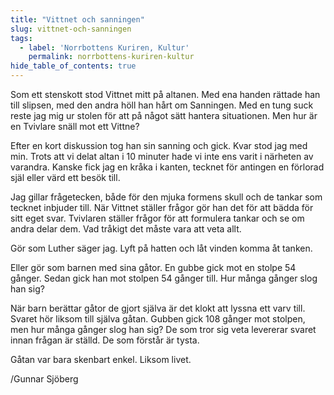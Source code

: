 ```yaml
---
title: "Vittnet och sanningen"
slug: vittnet-och-sanningen
tags:
  - label: 'Norrbottens Kuriren, Kultur'
    permalink: norrbottens-kuriren-kultur
hide_table_of_contents: true
---
```

Som ett stenskott stod Vittnet mitt på altanen. Med ena handen rättade han till slipsen, med den andra höll han hårt om Sanningen. Med en tung suck reste jag mig ur stolen för att på något sätt hantera situationen. Men hur är en Tvivlare snäll mot ett Vittne?

<!--truncate-->

Efter en kort diskussion tog han sin sanning och gick. Kvar stod jag med min. Trots att vi delat altan i 10 minuter hade vi inte ens varit i närheten av varandra. Kanske fick jag en kråka i kanten, tecknet för antingen en förlorad själ eller värd ett besök till.

Jag gillar frågetecken, både för den mjuka formens skull och de tankar som tecknet inbjuder till. När Vittnet ställer frågor gör han det för att bädda för sitt eget svar. Tvivlaren ställer frågor för att formulera tankar och se om andra delar dem. Vad tråkigt det måste vara att veta allt.

Gör som Luther säger jag. Lyft på hatten och låt vinden komma åt tanken.

Eller gör som barnen med sina gåtor. En gubbe gick mot en stolpe 54 gånger. Sedan gick han mot stolpen 54 gånger till. Hur många gånger slog han sig? 

När barn berättar gåtor de gjort själva är det klokt att lyssna ett varv till. Svaret hör liksom till själva gåtan. Gubben gick 108 gånger mot stolpen, men hur många gånger slog han sig? De som tror sig veta levererar svaret innan frågan är ställd. De som förstår är tysta.

Gåtan var bara skenbart enkel. Liksom livet.

/Gunnar Sjöberg
